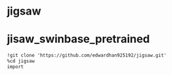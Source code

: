 # jigsaw

# jisaw_swinbase_pretrained
```markdown
!git clone 'https://github.com/edwardhan925192/jigsaw.git'
%cd jigsaw
import 
```
